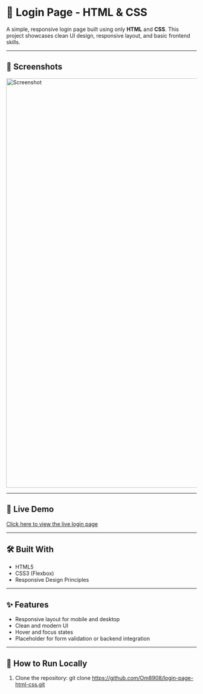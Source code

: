# 🔐 Login Page - HTML & CSS

A simple, responsive login page built using only **HTML** and **CSS**. This project showcases clean UI design, responsive layout, and basic frontend skills.

---

## 📸 Screenshots 
<img width="1920" height="1080" alt="Screenshot " src="https://github.com/user-attachments/assets/7c3564c2-515d-4aff-8ec5-663897e5131f" />


---

## 🚀 Live Demo

[Click here to view the live login page]( https://om8908.github.io/login-page-html-css/)

---

## 🛠️ Built With

- HTML5
- CSS3 (Flexbox)
- Responsive Design Principles

---

## ✨ Features

- Responsive layout for mobile and desktop
- Clean and modern UI
- Hover and focus states
- Placeholder for form validation or backend integration

---

## 📁 How to Run Locally

1. Clone the repository:
git clone https://github.com/Om8908/login-page-html-css.git

